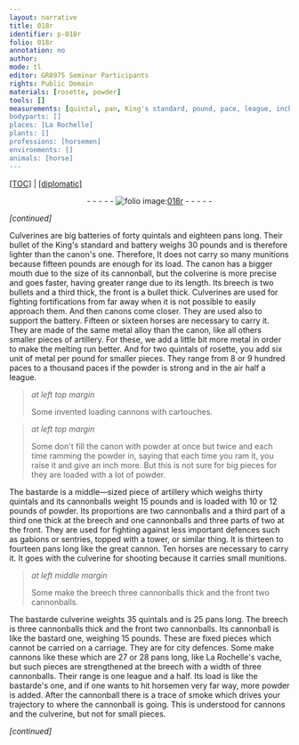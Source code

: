 ```yaml
---
layout: narrative
title: 018r
identifier: p-018r
folio: 018r
annotation: no
author:
mode: tl
editor: GR8975 Seminar Participants
rights: Public Domain
materials: [rosette, powder]
tools: []
measurements: [quintal, pan, King's standard, pound, pace, league, inch]
bodyparts: []
places: [La Rochelle]
plants: []
professions: [horsemen]
environments: []
animals: [horse]
---
```


<p><a href="{{ site.baseurl }}/translation/">[TOC]</a> | <a href="{{ site.baseurl }}/_texts/p-018r_tc.md/">[diplomatic]</a></p><div class="folio" align="center">- - - - - <a href="http://gallica.bnf.fr/ark:/12148/btv1b10500001g/f41.image" target="_blank"><img src="https://cu-mkp.github.io/2017-workshop-edition/assets/photo-icon.png" alt="folio image: " style="display:inline-block; margin-bottom:-3px;"/>018r</a> - - - - - </div>  
 
*[continued]*
  
 Culverines are big batteries of forty <span class="ms">quintal</span>s and eighteen <span class="ms">pan</span>s long. Their bullet of the <span class="ms">King's standard</span> and battery weighs 30 <span class="ms">pound</span>s and is therefore lighter than the canon's one. Therefore, It does not carry so many munitions because fifteen <span class="ms">pound</span>s are enough for its load. The canon has a bigger mouth due to the size of its cannonball, but the colverine is more precise and goes faster, having greater range due to its length. Its breech is two bullets and a third thick, the front is a bullet thick. Culverines are used for fighting fortifications from far away when it is not possible to easily approach them. And then canons come closer. They are used also to support the battery. Fifteen or sixteen <span class="al">horse</span>s are necessary to carry it. They are made of the same metal alloy than the canon, like all others smaller pieces <span class="sup">of artillery</span>. For these, we add a little bit more metal in order to make the melting run better. And for two <span class="ms">quintal</span>s of <span class="m">rosette</span>, you add six unit of metal per pound for smaller pieces. They range from 8 or 9 hundred <span class="ms">pace</span>s to a thousand <span class="ms">pace</span>s if the <span class="m">powder</span> is strong and in the air half a <span class="ms">league</span>.
 
> *at left top margin*
> 
> 
>   Some invented loading cannons with cartouches.
 
> *at left top margin*
> 
> 
>   Some don't fill the canon with <span class="m">powder</span> at once but twice and each time ramming the <span class="m">powder</span> in, saying that each time you ram it, you raise it and give an <span class="ms">inch</span> more. But this is not sure for big pieces for they are loaded with a lot of <span class="m">powder</span>.
 
 The bastarde is a middle—sized piece <span class="sup">of artillery</span> which weighs thirty <span class="ms">quintal</span>s and its cannonballs weight 15 <span class="ms">pound</span>s and is loaded with 10 or 12 <span class="ms">pound</span>s of <span class="m">powder</span>. Its proportions are two cannonballs and a third part of a third one thick at the breech and one cannonballs and three parts of two at the front. They are used for fighting against less important defences such as gabions or sentries, topped with a tower, or similar thing. It is thirteen to fourteen <span class="ms">pan</span>s long like the great cannon. Ten <span class="al">horse</span>s are necessary to carry it. It goes with the culverine for shooting because it carries small munitions. 
 
> *at left middle margin*
> 
> 
>   Some make the breech three cannonballs thick and the front two cannonballs.
 
 The bastarde culverine weights 35 <span class="ms">quintal</span>s and is 25 <span class="ms">pan</span>s long. The breech is three cannonballs thick and the front two cannonballs. Its cannonball is like the bastard one, weighing 15 <span class="ms">pound</span>s. These are fixed pieces which cannot be carried on a carriage. They are for city defences. Some make cannons like these which are 27 or 28 <span class="ms">pan</span>s long, like <span class="pl">La Rochelle</span>'s vache, but such pieces are strengthened at the breech with a width of three cannonballs. Their range is one <span class="ms">league</span> and a half. Its load is like the bastarde's one, and if one wants to hit <span class="pro">horsemen</span> very far way, more <span class="m">powder</span> is added. After the cannonball there is a trace of smoke which drives your trajectory to where the cannonball is going. This is understood for cannons and the culverine, but not for small pieces.
 
*[continued]*
 
